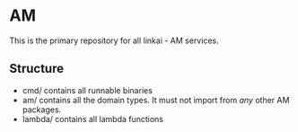 # AM
This is the primary repository for all linkai - AM services.

## Structure
* cmd/ contains all runnable binaries
* am/ contains all the domain types. It must not import from *any* other AM packages.
* lambda/ contains all lambda functions

